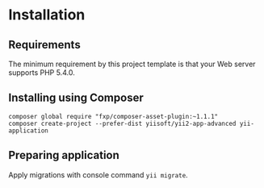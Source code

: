 Installation
============

## Requirements

The minimum requirement by this project template is that your Web server supports PHP 5.4.0.

## Installing using Composer

    composer global require "fxp/composer-asset-plugin:~1.1.1"
    composer create-project --prefer-dist yiisoft/yii2-app-advanced yii-application
    
## Preparing application

Apply migrations with console command `yii migrate`.